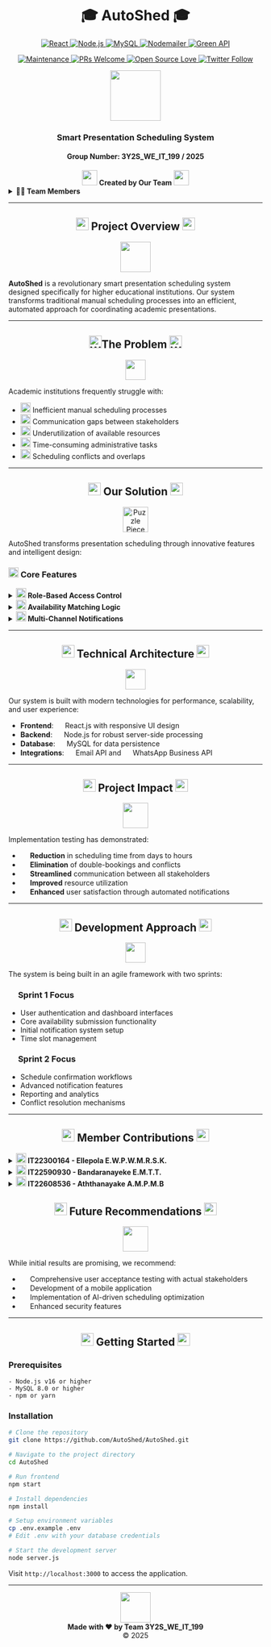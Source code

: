 # <div align="center">🎓 **AutoShed** 🎓</div>
<div align="center">

<p align="center">
  <a href="https://reactjs.org/">
    <img src="https://img.shields.io/badge/React-20232A?style=for-the-badge&logo=react&logoColor=61DAFB" alt="React" />
  </a>
  <a href="https://nodejs.org/">
    <img src="https://img.shields.io/badge/Node.js-339933?style=for-the-badge&logo=nodedotjs&logoColor=white" alt="Node.js" />
  </a>
  <a href="https://www.mysql.com/products/workbench/">
    <img src="https://img.shields.io/badge/MySQL-005C84?style=for-the-badge&logo=mysql&logoColor=white" alt="MySQL" />
  </a>
  <a href="https://nodemailer.com/">
    <img src="https://img.shields.io/badge/Nodemailer-0078D4?style=for-the-badge&logo=minutemailer&logoColor=white" alt="Nodemailer" />
  </a>
  <a href="https://green-api.com/">
    <img src="https://img.shields.io/badge/Green_API-25D366?style=for-the-badge&logo=whatsapp&logoColor=white" alt="Green API" />
  </a>
</p>

<p align="center">
  <a href="https://github.com/AutoShed/AutoShed/graphs/commit-activity">
    <img src="https://img.shields.io/badge/Maintained-Yes-success?style=for-the-badge&logo=github" alt="Maintenance" />
  </a>
  <a href="https://makeapullrequest.com">
    <img src="https://img.shields.io/badge/PRs-Welcome-brightgreen?style=for-the-badge&logo=git" alt="PRs Welcome" />
  </a>
  <a href="https://github.com/ellerbrock/open-source-badges/">
    <img src="https://img.shields.io/badge/Open_Source-❤-red?style=for-the-badge&logo=opensourceinitiative" alt="Open Source Love" />
  </a>
  <a href="https://twitter.com/AutoShed">
    <img src="https://img.shields.io/twitter/follow/AutoShed?style=for-the-badge&logo=twitter&color=1DA1F2&logoColor=white" alt="Twitter Follow" />
  </a>
</p>

<img src="https://raw.githubusercontent.com/Tarikul-Islam-Anik/Animated-Fluent-Emojis/master/Emojis/Objects/Spiral%20Calendar.png" width="100" />

### **Smart Presentation Scheduling System**
#### Group Number: 3Y2S_WE_IT_199 / 2025
</div>

<div align="center">
<img src="https://raw.githubusercontent.com/Tarikul-Islam-Anik/Animated-Fluent-Emojis/master/Emojis/Hand%20gestures/Waving%20Hand.png" width="30"> <b>Created by Our Team</b> <img src="https://raw.githubusercontent.com/Tarikul-Islam-Anik/Animated-Fluent-Emojis/master/Emojis/Hand%20gestures/Waving%20Hand.png" width="30">
</div>

<details>
<summary><b>👨‍💻 Team Members</b></summary>

| IT Number | Name | Role |
|-----------|------|------|
| IT22300164 | Ellepola E. W. P. W. M. R. S. K. | Lead Developer - Lecturer & Email Functionality |
| IT22590930 | Bandaranayeke E.M.T.T. | Developer - Examiner & WhatsApp Functionality |
| IT22608536 | Aththanayake A.M.P.M.B | Developer - Admin & Reporting Functionality |

</details>

---

## <div align="center"><img src="https://raw.githubusercontent.com/Tarikul-Islam-Anik/Animated-Fluent-Emojis/master/Emojis/Objects/Magnifying%20Glass%20Tilted%20Left.png" width="25"> **Project Overview** <img src="https://raw.githubusercontent.com/Tarikul-Islam-Anik/Animated-Fluent-Emojis/master/Emojis/Objects/Magnifying%20Glass%20Tilted%20Right.png" width="25"></div>

<p align="center">
  <img src="https://raw.githubusercontent.com/Tarikul-Islam-Anik/Animated-Fluent-Emojis/master/Emojis/Travel%20and%20places/Rocket.png" width="60" />
</p>

**AutoShed** is a revolutionary smart presentation scheduling system designed specifically for higher educational institutions. Our system transforms traditional manual scheduling processes into an efficient, automated approach for coordinating academic presentations.

---

## <div align="center"><img src="https://em-content.zobj.net/source/microsoft-teams/337/warning_26a0-fe0f.png" width="25" alt="Warning">**The Problem** <img src="https://em-content.zobj.net/source/microsoft-teams/337/warning_26a0-fe0f.png" width="25" alt="Warning">
</div>

<p align="center">
  <img src="https://em-content.zobj.net/source/microsoft/379/thinking-face_1f914.png" width="40" />
</p>

Academic institutions frequently struggle with:

<ul>
  <li><img src="https://em-content.zobj.net/source/microsoft/379/hourglass-done_231b.png" width="20"> Inefficient manual scheduling processes</li>
  <li><img src="https://em-content.zobj.net/source/microsoft/379/cross-mark_274c.png" width="20"> Communication gaps between stakeholders</li>
  <li><img src="https://em-content.zobj.net/source/microsoft/379/chart-decreasing_1f4c9.png" width="20"> Underutilization of available resources</li>
  <li><img src="https://em-content.zobj.net/source/microsoft/379/alarm-clock_23f0.png" width="20"> Time-consuming administrative tasks</li>
  <li><img src="https://em-content.zobj.net/source/microsoft/379/collision_1f4a5.png" width="20"> Scheduling conflicts and overlaps</li>
</ul>


---

## <div align="center"><img src="https://raw.githubusercontent.com/Tarikul-Islam-Anik/Animated-Fluent-Emojis/master/Emojis/Objects/Light%20Bulb.png" width="25"> **Our Solution** <img src="https://raw.githubusercontent.com/Tarikul-Islam-Anik/Animated-Fluent-Emojis/master/Emojis/Objects/Light%20Bulb.png" width="25"></div>

<p align="center">
  <img src="https://em-content.zobj.net/source/microsoft/379/puzzle-piece_1f9e9.png" width="50" alt="Puzzle Piece" />
</p>

AutoShed transforms presentation scheduling through innovative features and intelligent design:

### <img src="https://raw.githubusercontent.com/Tarikul-Islam-Anik/Animated-Fluent-Emojis/master/Emojis/Objects/Gear.png" width="20"> **Core Features**

<details>
<summary><b><img src="https://raw.githubusercontent.com/Tarikul-Islam-Anik/Animated-Fluent-Emojis/master/Emojis/People/Bust%20in%20Silhouette.png" width="20"> Role-Based Access Control</b></summary>

- **Administrators** manage system users and time slots
- **Lecturers** submit availability and manage assigned presentations
- **Examiners** submit availability and manage assigned presentations
- **LICs (Lecturers in Charge)** schedule presentations and handle reschedule requests

</details>

<details>
<summary><b><img src="https://raw.githubusercontent.com/Tarikul-Islam-Anik/Animated-Fluent-Emojis/master/Emojis/Objects/Chains.png" width="20"> Availability Matching Logic</b></summary>

- Automated matching of lecturer and examiner availability
- Conflict prevention through intelligent scheduling algorithms
- Optimal resource allocation

</details>

<details>
<summary><b><img src="https://raw.githubusercontent.com/Tarikul-Islam-Anik/Animated-Fluent-Emojis/master/Emojis/Objects/Bell.png" width="20"> Multi-Channel Notifications</b></summary>

- Email notifications with calendar invites
- WhatsApp integration for immediate updates
- Real-time communication for schedule changes

</details>

---

## <div align="center"><img src="https://raw.githubusercontent.com/Tarikul-Islam-Anik/Animated-Fluent-Emojis/master/Emojis/Objects/Laptop.png" width="25"> **Technical Architecture** <img src="https://raw.githubusercontent.com/Tarikul-Islam-Anik/Animated-Fluent-Emojis/master/Emojis/Objects/Desktop%20Computer.png" width="25"></div>

<p align="center">
  <img src="https://raw.githubusercontent.com/Tarikul-Islam-Anik/Animated-Fluent-Emojis/master/Emojis/Objects/Link.png" width="40" />
</p>

Our system is built with modern technologies for performance, scalability, and user experience:

- **Frontend**: <img src="https://raw.githubusercontent.com/Tarikul-Islam-Anik/Animated-Fluent-Emojis/master/Emojis/Travel%20and%20places/High%20Voltage.png" width="15"> React.js with responsive UI design
- **Backend**: <img src="https://raw.githubusercontent.com/Tarikul-Islam-Anik/Animated-Fluent-Emojis/master/Emojis/Travel%20and%20places/Rocket.png" width="15"> Node.js for robust server-side processing
- **Database**: <img src="https://raw.githubusercontent.com/Tarikul-Islam-Anik/Animated-Fluent-Emojis/master/Emojis/Objects/Card%20File%20Box.png" width="15"> MySQL for data persistence
- **Integrations**: <img src="https://raw.githubusercontent.com/Tarikul-Islam-Anik/Animated-Fluent-Emojis/master/Emojis/Objects/Envelope.png" width="15"> Email API and <img src="https://raw.githubusercontent.com/Tarikul-Islam-Anik/Animated-Fluent-Emojis/master/Emojis/Objects/Mobile%20Phone.png" width="15"> WhatsApp Business API

---

## <div align="center"><img src="https://raw.githubusercontent.com/Tarikul-Islam-Anik/Animated-Fluent-Emojis/master/Emojis/Objects/Chart%20Increasing.png" width="25"> **Project Impact** <img src="https://raw.githubusercontent.com/Tarikul-Islam-Anik/Animated-Fluent-Emojis/master/Emojis/Objects/Chart%20Increasing.png" width="25"></div>

<p align="center">
  <img src="https://raw.githubusercontent.com/Tarikul-Islam-Anik/Animated-Fluent-Emojis/master/Emojis/Objects/Bar%20Chart.png" width="50" />
</p>

Implementation testing has demonstrated:

- <img src="https://raw.githubusercontent.com/Tarikul-Islam-Anik/Animated-Fluent-Emojis/master/Emojis/Objects/Hourglass%20Not%20Done.png" width="15"> **Reduction** in scheduling time from days to hours
- <img src="https://raw.githubusercontent.com/Tarikul-Islam-Anik/Animated-Fluent-Emojis/master/Emojis/Symbols/Cross%20Mark.png" width="15"> **Elimination** of double-bookings and conflicts
- <img src="https://raw.githubusercontent.com/Tarikul-Islam-Anik/Animated-Fluent-Emojis/master/Emojis/Travel%20and%20places/Motorway.png" width="15"> **Streamlined** communication between all stakeholders
- <img src="https://raw.githubusercontent.com/Tarikul-Islam-Anik/Animated-Fluent-Emojis/master/Emojis/Objects/Chart%20Increasing.png" width="15"> **Improved** resource utilization
- <img src="https://raw.githubusercontent.com/Tarikul-Islam-Anik/Animated-Fluent-Emojis/master/Emojis/Smilies/Smiling%20Face%20with%20Heart-Eyes.png" width="15"> **Enhanced** user satisfaction through automated notifications

---

## <div align="center"><img src="https://raw.githubusercontent.com/Tarikul-Islam-Anik/Animated-Fluent-Emojis/master/Emojis/People/Man%20Walking.png" width="25"> **Development Approach** <img src="https://raw.githubusercontent.com/Tarikul-Islam-Anik/Animated-Fluent-Emojis/master/Emojis/People/Woman%20Walking.png" width="25"></div>

<p align="center">
  <img src="https://raw.githubusercontent.com/Tarikul-Islam-Anik/Animated-Fluent-Emojis/master/Emojis/Travel%20and%20places/Rocket.png" width="40" />
</p>

The system is being built in an agile framework with two sprints:

### <img src="https://raw.githubusercontent.com/Tarikul-Islam-Anik/Animated-Fluent-Emojis/master/Emojis/Numbers/Keycap%201.png" width="15"> **Sprint 1 Focus**
- User authentication and dashboard interfaces
- Core availability submission functionality
- Initial notification system setup
- Time slot management

### <img src="https://raw.githubusercontent.com/Tarikul-Islam-Anik/Animated-Fluent-Emojis/master/Emojis/Numbers/Keycap%202.png" width="15"> **Sprint 2 Focus**
- Schedule confirmation workflows
- Advanced notification features
- Reporting and analytics
- Conflict resolution mechanisms

---

## <div align="center"><img src="https://raw.githubusercontent.com/Tarikul-Islam-Anik/Animated-Fluent-Emojis/master/Emojis/People/Man%20Technologist.png" width="25"> **Member Contributions** <img src="https://raw.githubusercontent.com/Tarikul-Islam-Anik/Animated-Fluent-Emojis/master/Emojis/People/Woman%20Technologist.png" width="25"></div>

<details>
<summary><b><img src="https://raw.githubusercontent.com/Tarikul-Islam-Anik/Animated-Fluent-Emojis/master/Emojis/People/Person%20Raising%20Hand.png" width="20"> IT22300164 - Ellepola E.W.P.W.M.R.S.K.</b></summary>

Primarily responsible for lecturer functionalities and email notification features:

- Lecturer authentication and dashboard UI
- View scheduled presentations for lecturers
- Availability submission form for lecturers
- Update/delete availability functionality for lecturers
- Shared work on LIC dashboard and authentication
- Presentation scheduling interface (with Member 2)
- WhatsApp and Email notification setup (with Member 2)
- Schedule confirmation/reschedule request functionality for lecturers
- Automated emails for schedule creation
- Automated emails for schedule modifications
- Calendar invites for email notifications
- Lecturer reschedule request handling for LICs
- Schedule report generation

</details>

<details>
<summary><b><img src="https://raw.githubusercontent.com/Tarikul-Islam-Anik/Animated-Fluent-Emojis/master/Emojis/People/Person%20Raising%20Hand.png" width="20"> IT22590930 - Bandaranayeke E.M.T.T.</b></summary>

Focuses on examiner functionalities and WhatsApp notification features:

- Examiner authentication and dashboard UI
- View scheduled presentations for examiners
- Availability submission form for examiners
- Update/delete availability functionality for examiners
- LIC dashboard and authentication
- Presentation scheduling interface
- WhatsApp and Email notification setup
- Schedule confirmation/reschedule request functionality for examiners
- Automated WhatsApp messages for schedule creation
- Automated WhatsApp messages for schedule modifications
- Clickable links in WhatsApp notifications
- Examiner reschedule request handling for LICs
- Schedule report generation

</details>

<details>
<summary><b><img src="https://raw.githubusercontent.com/Tarikul-Islam-Anik/Animated-Fluent-Emojis/master/Emojis/People/Person%20Raising%20Hand.png" width="20"> IT22608536 - Aththanayake A.M.P.M.B</b></summary>

Responsible for administrative functionalities and reporting:

- Admin authentication and dashboard UI
- Lecturer management (CRUD operations)
- LIC management (CRUD operations)
- Examiner management (CRUD operations)
- Time slot management interface
- User report generation
- Time slot report generation
- Chart implementation

</details>


## <div align="center"><img src="https://raw.githubusercontent.com/Tarikul-Islam-Anik/Animated-Fluent-Emojis/master/Emojis/Objects/Memo.png" width="25"> **Future Recommendations** <img src="https://raw.githubusercontent.com/Tarikul-Islam-Anik/Animated-Fluent-Emojis/master/Emojis/Objects/Crystal%20Ball.png" width="25"></div>

<p align="center">
  <img src="https://raw.githubusercontent.com/Tarikul-Islam-Anik/Animated-Fluent-Emojis/master/Emojis/Travel%20and%20places/Milky%20Way.png" width="50" />
</p>

While initial results are promising, we recommend:

- <img src="https://raw.githubusercontent.com/Tarikul-Islam-Anik/Animated-Fluent-Emojis/master/Emojis/Objects/Clipboard.png" width="15"> Comprehensive user acceptance testing with actual stakeholders
- <img src="https://raw.githubusercontent.com/Tarikul-Islam-Anik/Animated-Fluent-Emojis/master/Emojis/Objects/Mobile%20Phone.png" width="15"> Development of a mobile application
- <img src="https://raw.githubusercontent.com/Tarikul-Islam-Anik/Animated-Fluent-Emojis/master/Emojis/Objects/Chart%20Increasing.png" width="15"> Implementation of AI-driven scheduling optimization
- <img src="https://raw.githubusercontent.com/Tarikul-Islam-Anik/Animated-Fluent-Emojis/master/Emojis/Objects/Locked%20with%20Key.png" width="15"> Enhanced security features

---

## <div align="center"><img src="https://raw.githubusercontent.com/Tarikul-Islam-Anik/Animated-Fluent-Emojis/master/Emojis/Hand%20gestures/Clapping%20Hands.png" width="25"> **Getting Started** <img src="https://raw.githubusercontent.com/Tarikul-Islam-Anik/Animated-Fluent-Emojis/master/Emojis/Hand%20gestures/Clapping%20Hands.png" width="25"></div>

### Prerequisites

```
- Node.js v16 or higher
- MySQL 8.0 or higher
- npm or yarn
```

### Installation

```bash
# Clone the repository
git clone https://github.com/AutoShed/AutoShed.git

# Navigate to the project directory
cd AutoShed

# Run frontend
npm start

# Install dependencies
npm install

# Setup environment variables
cp .env.example .env
# Edit .env with your database credentials

# Start the development server
node server.js
```

Visit `http://localhost:3000` to access the application.

---


<div align="center">
<img src="https://raw.githubusercontent.com/Tarikul-Islam-Anik/Animated-Fluent-Emojis/master/Emojis/Hand%20gestures/Folded%20Hands.png" width="60" />
<br>
<b>Made with ❤️ by Team 3Y2S_WE_IT_199</b>
<br>
© 2025
</div>

